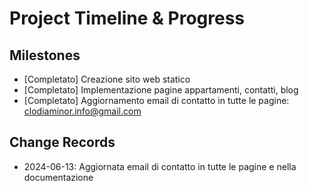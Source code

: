 # Project Timeline & Progress

## Milestones
- [Completato] Creazione sito web statico
- [Completato] Implementazione pagine appartamenti, contatti, blog
- [Completato] Aggiornamento email di contatto in tutte le pagine: clodiaminor.info@gmail.com

## Change Records
- 2024-06-13: Aggiornata email di contatto in tutte le pagine e nella documentazione 